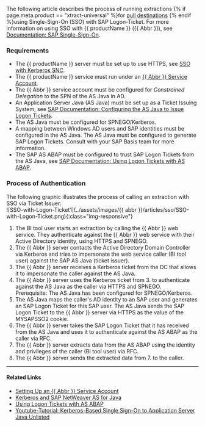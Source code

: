<!---
only in Xu and BC
-->

The following article describes the process of running extractions {% if page.meta.product == "xtract-universal" %}for [pull destinations](https://help.theobald-software.com/en/xtract-universal/destinations#pull-and-push-destinations) {% endif %}using Single-Sign-On (SSO) with SAP Logon-Ticket.
For more information on using SSO with {{ productName }} ({{ Abbr }}), see [Documentation: SAP Single-Sign-On](https://help.theobald-software.com/en/xtract-universal/advanced-techniques/sap-single-sign-on).


### Requirements

- The {{ productName }} server must be set up to use HTTPS, see [SSO with Kerberos SNC](./sso-with-kerberos-snc). 
- The {{ productName }} service must run under an [{{ Abbr }} Service Account](https://help.theobald-software.com/en/xtract-universal/advanced-techniques/service-account).
- The {{ Abbr }} service account must be configured for *Constrained Delegation* to the SPN of the AS Java in AD.
- An Application Server Java (AS Java) must be set up as a Ticket Issuing System, see [SAP Documentation: Configuring the AS Java to Issue Logon Tickets](https://help.sap.com/doc/saphelp_nw75/7.5.5/EN-US/4a/412251343f2ab1e10000000a42189c/frameset.htm).
- The AS Java must be configured for SPNEGO/Kerberos.
- A mapping between Windows AD users and SAP identities must be configured in the AS Java. 
The AS Java must be configured to generate SAP Logon Tickets.
Consult with your SAP Basis team for more information.
- The SAP AS ABAP must be configured to trust SAP Logon Tickets from the AS Java, see [SAP Documentation: Using Logon Tickets with AS ABAP](https://help.sap.com/doc/saphelp_nw75/7.5.5/en-US/9d/472b83bbed4915b84b30e539c625ae/frameset.htm).

### Process of Authentication

The following graphic illustrates the process of calling an extraction with SSO via Ticket Issuer:<br>
![SSO-with-Logon-Ticket1](../assets/images/{{ abbr }}/articles/sso/SSO-with-Logon-Ticket.png){:class="img-responsive"}

1. The BI tool user starts an extraction by calling the {{ Abbr }} web service. 
They authenticate against the {{ Abbr }} web service with their Active Directory identity, using HTTPS and SPNEGO.<br>
2. The {{ Abbr }} server contacts the Active Directory Domain Controller via Kerberos and tries to impersonate the web service caller (BI tool user) against the SAP AS Java (ticket issuer).
3. The {{ Abbr }} server receives a Kerberos ticket from the DC that allows it to impersonate the caller against the AS Java.<br>
4. The {{ Abbr }} server uses the Kerberos ticket from 3. to authenticate against the AS Java as the caller via HTTPS and SPNEGO.<br>Prerequisite: The AS Java has been configured for SPNEGO/Kerberos.
5. The AS Java maps the caller's AD identity to an SAP user and generates an SAP Logon Ticket for this SAP user. 
The AS Java sends the SAP Logon Ticket to the {{ Abbr }} server via HTTPS as the value of the MYSAPSSO2 cookie.<br>
6. The {{ Abbr }} server takes the SAP Logon Ticket that it has received from the AS Java and uses it to authenticate against the AS ABAP as the caller via RFC.<br>
7. The {{ Abbr }} server extracts data from the AS ABAP using the identity and privileges of the caller (BI tool user) via RFC.
8. The {{ Abbr }} server sends the extracted data from 7. to the caller.

******

#### Related Links
- [Setting Up an {{ Abbr }} Service Account](https://help.theobald-software.com/en/xtract-universal/advanced-techniques/service-account)
- [Kerberos and SAP NetWeaver AS for Java](https://help.sap.com/doc/saphelp_nw75/7.5.5/EN-US/4c/8a4d292e2849a8b7cbd229be5c94a5/frameset.htm)
- [Using Logon Tickets with AS ABAP](https://help.sap.com/doc/saphelp_nw75/7.5.5/EN-US/d0/dc33c460a243929b7ec120f55af101/frameset.htm)
- [Youtube-Tutorial: Kerberos-Based Single Sign-On to Application Server Java Unlisted](https://www.youtube.com/watch?v=GRIkarGsU5U)